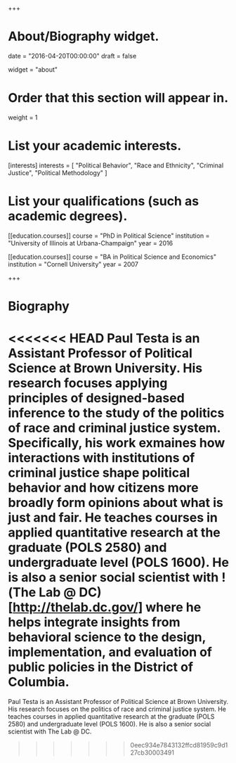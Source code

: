 +++
# About/Biography widget.

date = "2016-04-20T00:00:00"
draft = false

widget = "about"

# Order that this section will appear in.
weight = 1

# List your academic interests.
[interests]
  interests = [
    "Political Behavior",
    "Race and Ethnicity",
    "Criminal Justice",
    "Political Methodology"
  ]

# List your qualifications (such as academic degrees).
[[education.courses]]
  course = "PhD in Political Science"
  institution = "University of Illinois at Urbana-Champaign"
  year = 2016

[[education.courses]]
  course = "BA in Political Science and Economics"
  institution = "Cornell University"
  year = 2007
 
+++

# Biography

<<<<<<< HEAD
Paul Testa is an Assistant Professor of Political Science at Brown University. His research focuses applying principles of designed-based inference to the study of the politics of race and criminal justice system. Specifically, his work exmaines how interactions with institutions of criminal justice shape political behavior and how citizens more broadly form opinions about what is just and fair. He teaches courses in applied quantitative research at the graduate (POLS 2580) and undergraduate level (POLS 1600). He is also a senior social scientist with !(The Lab @ DC)[http://thelab.dc.gov/] where he helps integrate insights from behavioral science to the design, implementation, and evaluation of public policies in the District of Columbia.
=======
Paul Testa is an Assistant Professor of Political Science at Brown University. His research focuses on the politics of race and criminal justice system. He teaches courses in applied quantitative research at the graduate (POLS 2580) and undergraduate level (POLS 1600). He is also a senior social scientist with The Lab @ DC.
>>>>>>> 0eec934e7843132ffcd81959c9d127cb30003491
